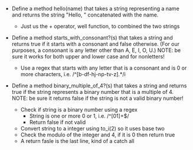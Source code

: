 * Define a method hello(name) that takes a string representing a name and returns the string "Hello, " concatenated with the name.
  * Just us the + operator, well function, to combined the two strings
  
* Define a method starts_with_consonant?(s) that takes a string and returns true if it starts with a consonant and false otherwise. (For our purposes, a consonant is any letter other than A, E, I, O, U.) NOTE: be sure it works for both upper and lower case and for nonletters!
  * Use a regex that starts with any letter that is a consonant and is 0 or more characters, i.e. /^[b-df-hj-np-tv-z].*/i

* Define a method binary_multiple_of_4?(s) that takes a string and returns true if the string represents a binary number that is a multiple of 4. NOTE: be sure it returns false if the string is not a valid binary number!
  * Check if string is a binary number using a regex
    * String is one or more 0 or 1, i.e. /^[01]+$/
    * Return false if not valid
  * Convert string to a integer using to_i(2) so it uses base two
  * Check the modulo of the integer and 4, if it is 0 then return true
  * A return fasle is the last line, kind of a catch all
